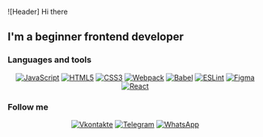 ![Header] Hi there

## I'm a beginner frontend developer

### Languages and tools

<div align="center">

<a href="#">![JavaScript](https://img.shields.io/badge/javascript-%23323330.svg?style=for-the-badge&logo=javascript&logoColor=%23F7DF1E)</a>
<a href="#">![HTML5](https://img.shields.io/badge/html5-%23E34F26.svg?style=for-the-badge&logo=html5&logoColor=white)</a>
<a href="#">![CSS3](https://img.shields.io/badge/css3-%231572B6.svg?style=for-the-badge&logo=css3&logoColor=white)</a>
<a href="#">![Webpack](https://img.shields.io/badge/webpack-%238DD6F9.svg?style=for-the-badge&logo=webpack&logoColor=black)</a>
<a href="#">![Babel](https://img.shields.io/badge/Babel-F9DC3e?style=for-the-badge&logo=babel&logoColor=black)</a>
<a href="#">![ESLint](https://img.shields.io/badge/ESLint-4B3263?style=for-the-badge&logo=eslint&logoColor=white)</a>
<a href="#">![Figma](https://img.shields.io/badge/figma-%23F24E1E.svg?style=for-the-badge&logo=figma&logoColor=white)</a>
<a href="#">![React](https://img.shields.io/badge/react-%2320232a.svg?style=for-the-badge&logo=react&logoColor=%2361DAFB)
</a>

</div>

### Follow me

<div align="center">

[![Vkontakte](https://img.shields.io/badge/Vkontakte-%231877F2.svg?style=for-the-badge&logo=Vk&logoColor=white)](https://vk.com/idoleras)
[![Telegram](https://img.shields.io/badge/Telegram-2CA5E0?style=for-the-badge&logo=telegram&logoColor=white)](https://t.me/idoleras)
[![WhatsApp](https://img.shields.io/badge/WhatsApp-25D366?style=for-the-badge&logo=whatsapp&logoColor=white)](https://wa.me/79773031703?text=%D0%9F%D1%80%D0%B8%D0%B2%D0%B5%D1%82!%20%F0%9F%91%8B)

</div>
